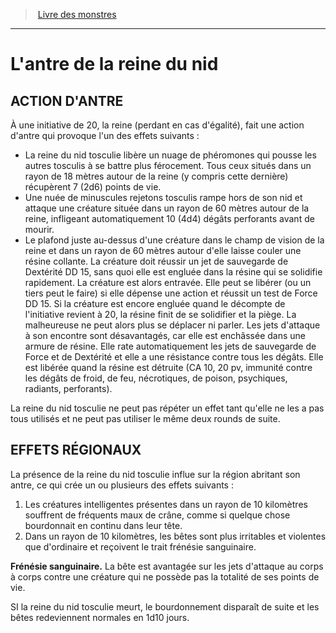 ﻿> [Livre des monstres](tome_of_beasts.md)

---

# L'antre de la reine du nid

## ACTION D'ANTRE

À une initiative de 20, la reine (perdant en cas d'égalité), fait une action d'antre qui provoque l'un des effets suivants :

* La reine du nid tosculie libère un nuage de phéromones qui pousse les autres tosculis à se battre plus férocement. Tous ceux situés dans un rayon de 18 mètres autour de la reine (y compris cette dernière) récupèrent 7 (2d6) points de vie.
* Une nuée de minuscules rejetons tosculis rampe hors de son nid et attaque une créature située dans un rayon de 60 mètres autour de la reine, infligeant automatiquement 10 (4d4) dégâts perforants avant de mourir.
* Le plafond juste au-dessus d'une créature dans le champ de vision de la reine et dans un rayon de 60 mètres autour d'elle laisse couler une résine collante. La créature doit réussir un jet de sauvegarde de Dextérité DD 15, sans quoi elle est engluée dans la résine qui se solidifie rapidement. La créature est alors entravée. Elle peut se libérer (ou un tiers peut le faire) si elle dépense une action et réussit un test de Force DD 15. Si la créature est encore engluée quand le décompte de l'initiative revient à 20, la résine finit de se solidifier et la piège. La malheureuse ne peut alors plus se déplacer ni parler. Les jets d'attaque à son encontre sont désavantagés, car elle est enchâssée dans une armure de résine. Elle rate automatiquement les jets de sauvegarde de Force et de Dextérité et elle a une résistance contre tous les dégâts. Elle est libérée quand la résine est détruite (CA 10, 20 pv, immunité contre les dégâts de froid, de feu, nécrotiques, de poison, psychiques, radiants, perforants).

La reine du nid tosculie ne peut pas répéter un effet tant qu'elle ne les a pas tous utilisés et ne peut pas utiliser le même deux rounds de suite.

## EFFETS RÉGIONAUX

La présence de la reine du nid tosculie influe sur la région abritant son antre, ce qui crée un ou plusieurs des effets suivants :

1. Les créatures intelligentes présentes dans un rayon de 10 kilomètres souffrent de fréquents maux de crâne, comme si quelque chose bourdonnait en continu dans leur tête.
2. Dans un rayon de 10 kilomètres, les bêtes sont plus irritables et violentes que d'ordinaire et reçoivent le trait frénésie sanguinaire.

**Frénésie sanguinaire.** La bête est avantagée sur les jets d'attaque au corps à corps contre une créature qui ne possède pas la totalité de ses points de vie.

SI la reine du nid tosculie meurt, le bourdonnement disparaît de suite et les bêtes redeviennent normales en 1d10 jours.

